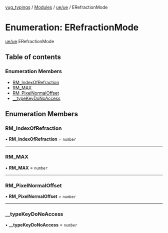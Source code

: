 [yug_typings](../README.md) / [Modules](../modules.md) / [ue/ue](../modules/ue_ue.md) / ERefractionMode

# Enumeration: ERefractionMode

[ue/ue](../modules/ue_ue.md).ERefractionMode

## Table of contents

### Enumeration Members

- [RM\_IndexOfRefraction](ue_ue.ERefractionMode.md#rm_indexofrefraction)
- [RM\_MAX](ue_ue.ERefractionMode.md#rm_max)
- [RM\_PixelNormalOffset](ue_ue.ERefractionMode.md#rm_pixelnormaloffset)
- [\_\_typeKeyDoNoAccess](ue_ue.ERefractionMode.md#__typekeydonoaccess)

## Enumeration Members

### RM\_IndexOfRefraction

• **RM\_IndexOfRefraction** = `number`

___

### RM\_MAX

• **RM\_MAX** = `number`

___

### RM\_PixelNormalOffset

• **RM\_PixelNormalOffset** = `number`

___

### \_\_typeKeyDoNoAccess

• **\_\_typeKeyDoNoAccess** = `number`
